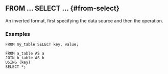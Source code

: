 ## FROM ... SELECT ... {#from-select}

An inverted format, first specifying the data source and then the operation.

### Examples

```yql
FROM my_table SELECT key, value;
```

```yql
FROM a_table AS a
JOIN b_table AS b
USING (key)
SELECT *;
```

